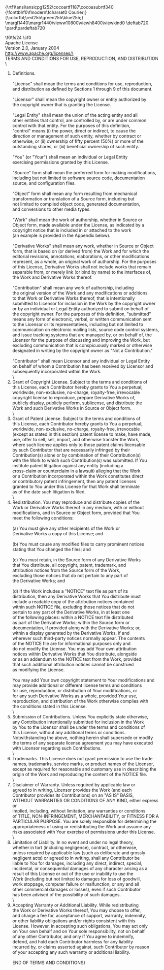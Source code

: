 {\rtf1\ansi\ansicpg1252\cocoartf1187\cocoasubrtf340
{\fonttbl\f0\fmodern\fcharset0 Courier;}
{\colortbl;\red255\green255\blue255;}
\margl1440\margr1440\vieww10800\viewh8400\viewkind0
\deftab720
\pard\pardeftab720

\f0\fs24 \cf0 \
                                 Apache License\
                           Version 2.0, January 2004\
                        http://www.apache.org/licenses/\
\
   TERMS AND CONDITIONS FOR USE, REPRODUCTION, AND DISTRIBUTION\
\
   1. Definitions.\
\
      "License" shall mean the terms and conditions for use, reproduction,\
      and distribution as defined by Sections 1 through 9 of this document.\
\
      "Licensor" shall mean the copyright owner or entity authorized by\
      the copyright owner that is granting the License.\
\
      "Legal Entity" shall mean the union of the acting entity and all\
      other entities that control, are controlled by, or are under common\
      control with that entity. For the purposes of this definition,\
      "control" means (i) the power, direct or indirect, to cause the\
      direction or management of such entity, whether by contract or\
      otherwise, or (ii) ownership of fifty percent (50%) or more of the\
      outstanding shares, or (iii) beneficial ownership of such entity.\
\
      "You" (or "Your") shall mean an individual or Legal Entity\
      exercising permissions granted by this License.\
\
      "Source" form shall mean the preferred form for making modifications,\
      including but not limited to software source code, documentation\
      source, and configuration files.\
\
      "Object" form shall mean any form resulting from mechanical\
      transformation or translation of a Source form, including but\
      not limited to compiled object code, generated documentation,\
      and conversions to other media types.\
\
      "Work" shall mean the work of authorship, whether in Source or\
      Object form, made available under the License, as indicated by a\
      copyright notice that is included in or attached to the work\
      (an example is provided in the Appendix below).\
\
      "Derivative Works" shall mean any work, whether in Source or Object\
      form, that is based on (or derived from) the Work and for which the\
      editorial revisions, annotations, elaborations, or other modifications\
      represent, as a whole, an original work of authorship. For the purposes\
      of this License, Derivative Works shall not include works that remain\
      separable from, or merely link (or bind by name) to the interfaces of,\
      the Work and Derivative Works thereof.\
\
      "Contribution" shall mean any work of authorship, including\
      the original version of the Work and any modifications or additions\
      to that Work or Derivative Works thereof, that is intentionally\
      submitted to Licensor for inclusion in the Work by the copyright owner\
      or by an individual or Legal Entity authorized to submit on behalf of\
      the copyright owner. For the purposes of this definition, "submitted"\
      means any form of electronic, verbal, or written communication sent\
      to the Licensor or its representatives, including but not limited to\
      communication on electronic mailing lists, source code control systems,\
      and issue tracking systems that are managed by, or on behalf of, the\
      Licensor for the purpose of discussing and improving the Work, but\
      excluding communication that is conspicuously marked or otherwise\
      designated in writing by the copyright owner as "Not a Contribution."\
\
      "Contributor" shall mean Licensor and any individual or Legal Entity\
      on behalf of whom a Contribution has been received by Licensor and\
      subsequently incorporated within the Work.\
\
   2. Grant of Copyright License. Subject to the terms and conditions of\
      this License, each Contributor hereby grants to You a perpetual,\
      worldwide, non-exclusive, no-charge, royalty-free, irrevocable\
      copyright license to reproduce, prepare Derivative Works of,\
      publicly display, publicly perform, sublicense, and distribute the\
      Work and such Derivative Works in Source or Object form.\
\
   3. Grant of Patent License. Subject to the terms and conditions of\
      this License, each Contributor hereby grants to You a perpetual,\
      worldwide, non-exclusive, no-charge, royalty-free, irrevocable\
      (except as stated in this section) patent license to make, have made,\
      use, offer to sell, sell, import, and otherwise transfer the Work,\
      where such license applies only to those patent claims licensable\
      by such Contributor that are necessarily infringed by their\
      Contribution(s) alone or by combination of their Contribution(s)\
      with the Work to which such Contribution(s) was submitted. If You\
      institute patent litigation against any entity (including a\
      cross-claim or counterclaim in a lawsuit) alleging that the Work\
      or a Contribution incorporated within the Work constitutes direct\
      or contributory patent infringement, then any patent licenses\
      granted to You under this License for that Work shall terminate\
      as of the date such litigation is filed.\
\
   4. Redistribution. You may reproduce and distribute copies of the\
      Work or Derivative Works thereof in any medium, with or without\
      modifications, and in Source or Object form, provided that You\
      meet the following conditions:\
\
      (a) You must give any other recipients of the Work or\
          Derivative Works a copy of this License; and\
\
      (b) You must cause any modified files to carry prominent notices\
          stating that You changed the files; and\
\
      (c) You must retain, in the Source form of any Derivative Works\
          that You distribute, all copyright, patent, trademark, and\
          attribution notices from the Source form of the Work,\
          excluding those notices that do not pertain to any part of\
          the Derivative Works; and\
\
      (d) If the Work includes a "NOTICE" text file as part of its\
          distribution, then any Derivative Works that You distribute must\
          include a readable copy of the attribution notices contained\
          within such NOTICE file, excluding those notices that do not\
          pertain to any part of the Derivative Works, in at least one\
          of the following places: within a NOTICE text file distributed\
          as part of the Derivative Works; within the Source form or\
          documentation, if provided along with the Derivative Works; or,\
          within a display generated by the Derivative Works, if and\
          wherever such third-party notices normally appear. The contents\
          of the NOTICE file are for informational purposes only and\
          do not modify the License. You may add Your own attribution\
          notices within Derivative Works that You distribute, alongside\
          or as an addendum to the NOTICE text from the Work, provided\
          that such additional attribution notices cannot be construed\
          as modifying the License.\
\
      You may add Your own copyright statement to Your modifications and\
      may provide additional or different license terms and conditions\
      for use, reproduction, or distribution of Your modifications, or\
      for any such Derivative Works as a whole, provided Your use,\
      reproduction, and distribution of the Work otherwise complies with\
      the conditions stated in this License.\
\
   5. Submission of Contributions. Unless You explicitly state otherwise,\
      any Contribution intentionally submitted for inclusion in the Work\
      by You to the Licensor shall be under the terms and conditions of\
      this License, without any additional terms or conditions.\
      Notwithstanding the above, nothing herein shall supersede or modify\
      the terms of any separate license agreement you may have executed\
      with Licensor regarding such Contributions.\
\
   6. Trademarks. This License does not grant permission to use the trade\
      names, trademarks, service marks, or product names of the Licensor,\
      except as required for reasonable and customary use in describing the\
      origin of the Work and reproducing the content of the NOTICE file.\
\
   7. Disclaimer of Warranty. Unless required by applicable law or\
      agreed to in writing, Licensor provides the Work (and each\
      Contributor provides its Contributions) on an "AS IS" BASIS,\
      WITHOUT WARRANTIES OR CONDITIONS OF ANY KIND, either express or\
      implied, including, without limitation, any warranties or conditions\
      of TITLE, NON-INFRINGEMENT, MERCHANTABILITY, or FITNESS FOR A\
      PARTICULAR PURPOSE. You are solely responsible for determining the\
      appropriateness of using or redistributing the Work and assume any\
      risks associated with Your exercise of permissions under this License.\
\
   8. Limitation of Liability. In no event and under no legal theory,\
      whether in tort (including negligence), contract, or otherwise,\
      unless required by applicable law (such as deliberate and grossly\
      negligent acts) or agreed to in writing, shall any Contributor be\
      liable to You for damages, including any direct, indirect, special,\
      incidental, or consequential damages of any character arising as a\
      result of this License or out of the use or inability to use the\
      Work (including but not limited to damages for loss of goodwill,\
      work stoppage, computer failure or malfunction, or any and all\
      other commercial damages or losses), even if such Contributor\
      has been advised of the possibility of such damages.\
\
   9. Accepting Warranty or Additional Liability. While redistributing\
      the Work or Derivative Works thereof, You may choose to offer,\
      and charge a fee for, acceptance of support, warranty, indemnity,\
      or other liability obligations and/or rights consistent with this\
      License. However, in accepting such obligations, You may act only\
      on Your own behalf and on Your sole responsibility, not on behalf\
      of any other Contributor, and only if You agree to indemnify,\
      defend, and hold each Contributor harmless for any liability\
      incurred by, or claims asserted against, such Contributor by reason\
      of your accepting any such warranty or additional liability.\
\
   END OF TERMS AND CONDITIONS}